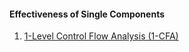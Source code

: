 #### Effectiveness of Single Components
1. [1-Level Control Flow Analysis (1-CFA)](eval-component-cfa.md)
